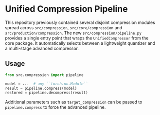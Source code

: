 # Unified Compression Pipeline

This repository previously contained several disjoint compression modules
spread across `src/compression`, `src/core/compression` and
`src/production/compression`.  The new `src/compression/pipeline.py`
provides a single entry point that wraps the `UnifiedCompressor` from the
core package.  It automatically selects between a lightweight quantizer and a
multi-stage advanced compressor.

## Usage

```python
from src.compression import pipeline

model = ...  # any ``torch.nn.Module``
result = pipeline.compress(model)
restored = pipeline.decompress(result)
```

Additional parameters such as `target_compression` can be passed to
`pipeline.compress` to force the advanced pipeline.
